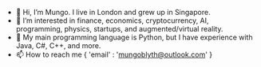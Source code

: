 - 👋 Hi, I’m Mungo. I live in London and grew up in Singapore.
- 👀 I’m interested in finance, economics, cryptocurrency, AI, programming, physics, startups, and augmented/virtual reality.
- 🌱 My main programming language is Python, but I have experience with Java, C#, C++, and more.
- 📫 How to reach me { 'email' : 'mungoblyth@outlook.com' }

<!---
mungo7/mungo7 is a ✨ special ✨ repository because its `README.md` (this file) appears on your GitHub profile.
You can click the Preview link to take a look at your changes.
--->
